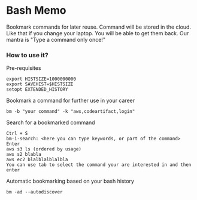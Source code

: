 # Bash Memo

Bookmark commands for later reuse. Command will be stored in the cloud.
Like that if you change your laptop. You will be able to get them back.
Our mantra is "Type a command only once!"

### How to use it?

Pre-requisites
```
export HISTSIZE=1000000000
export SAVEHIST=$HISTSIZE
setopt EXTENDED_HISTORY
```

Bookmark a command for further use in your career
```
bm -b "your command" -k "aws,codeartifact,login"
```

Search for a bookmarked command
```
Ctrl + S
bm-i-search: <here you can type keywords, or part of the command>
Enter
aws s3 ls (ordered by usage)
aws s2 blabla
aws ec2 blalblalblalbla
You can use tab to select the command your are interested in and then enter
```

Automatic bookmarking based on your bash history
```
bm -ad --autodiscover
```


